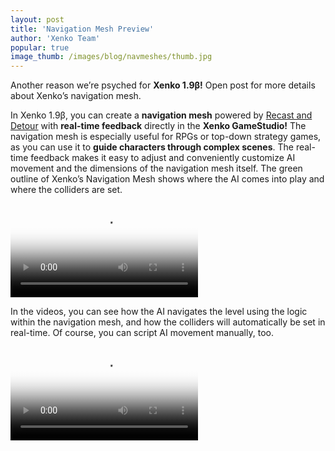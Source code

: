 ```yaml
---
layout: post
title: 'Navigation Mesh Preview'
author: 'Xenko Team'
popular: true
image_thumb: /images/blog/navmeshes/thumb.jpg
---
```


Another reason we’re psyched for **Xenko 1.9β!** Open post for more details about Xenko’s navigation mesh.




<!--more-->


In Xenko 1.9β, you can create a **navigation mesh** powered by [Recast and Detour](https://github.com/recastnavigation/recastnavigation) with **real-time feedback** directly in the **Xenko GameStudio!** The navigation mesh is especially useful for RPGs or top-down strategy games, as you can use it to **guide characters through complex scenes**. The real-time feedback makes it easy to adjust and conveniently customize AI movement and the dimensions of the navigation mesh itself. The green outline of Xenko’s Navigation Mesh shows where the AI comes into play and where the colliders are set.


<p>
  <div class="embed-responsive-anyratio"><div class="video-play-button"></div>
	<video autoplay loop class="responsive-video" poster="../../images/blog/navmeshes/withOutlineAE.jpg" onplay="feature_video_onplay(event)" onpause="feature_video_onpause(event)">
	   <source src="../../images/blog/navmeshes/withOutlineAE.mp4" type="video/mp4">
	</video>
  </div>
</p>

In the videos, you can see how the AI navigates the level using the logic within the navigation mesh, and how the colliders will automatically be set in real-time. Of course, you can script AI movement manually, too.


<p>
  <div class="embed-responsive-anyratio"><div class="video-play-button"></div>
	<video autoplay loop class="responsive-video" poster="../../images/blog/navmeshes/NoOutlineAE.jpg" onplay="feature_video_onplay(event)" onpause="feature_video_onpause(event)">
	   <source src="../../images/blog/navmeshes/NoOutlineAE.mp4" type="video/mp4">
	</video>
  </div>
</p>

